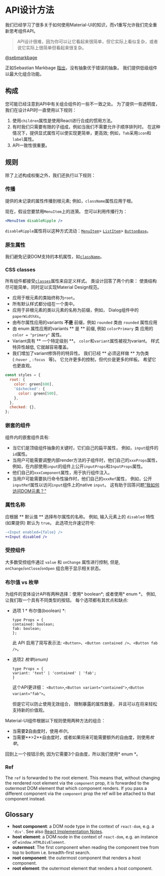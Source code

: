# API设计方法

<p class="description">我们已经学习了很多关于如何使用Material-UI的知识，而v1重写允许我们完全重新思考组件API。</p>

> API设计很难，因为你可以让它看起来很简单，但它实际上看似复杂，或者说它实际上很简单但看起来很复杂。

[@sebmarkbage](https://twitter.com/sebmarkbage/status/728433349337841665)

正如Sebastian Markbage [指出](https://2014.jsconf.eu/speakers/sebastian-markbage-minimal-api-surface-area-learning-patterns-instead-of-frameworks.html)，没有抽象优于错误的抽象。 我们提供低级组件以最大化组合功能。

## 构成

您可能已经注意到API中有关组合组件的一些不一致之处。 为了提供一些透明度，我们在设计API时一直使用以下规则：

1. 使用` children `属性是使用React进行合成的惯用方法。
2. 有时我们只需要有限的子组成，例如当我们不需要允许子顺序排列时。 在这种情况下，提供显式属性可以使实现更简单，更高效; 例如，`Tab`采用`icon`和`label`属性。
3. API一致性很重要。

## 规则

除了上述构成权衡之外，我们还执行以下规则：

### 传播

提供的未记录的属性传播到根元素; 例如，` className `属性应用于根。

现在，假设您要禁用` MenuItem `上的涟漪。 您可以利用传播行为：

```jsx
<MenuItem disableRipple />
```

` disableRipple `属性将以这种方式流动：[` MenuItem `](/api/menu-item/)> [` ListItem `](/api/list-item/)> [` ButtonBase `](/api/button-base/)。

### 原生属性

我们避免记录DOM支持的本机属性，如[` className `](/customization/components/#overriding-styles-with-class-names)。

### CSS classes

所有组件都接受[`classes`](/customization/components/#overriding-styles-with-classes)属性来自定义样式。 类设计回答了两个约束： 使类结构尽可能简单，同时足以实现Material Design规范。

- 应用于根元素的类始终称为` root `。
- 所有默认样式都分组在一个类中。
- 应用于非根元素的类以元素的名称为前缀，例如， Dialog组件中的` paperWidthXs `。
- 由布尔属性应用的variants **不是** 前缀，例如 `rounded` 类由 `rounded` 属性应用
- 由 enum 属性应用的variants ** 是 ** 前缀, 例如 ` colorPrimary ` 类 应用的 ` color = "primary" ` 属性。
- Variant具有 ** 一个特定级别 **。 `color`和`variant`属性被视为variant。 样式特异性越低, 它就越容易覆盖。
- 我们增加了variant修饰符的特异性。 我们已经 ** 必须这样做 ** 为伪类 (`:hover `, `:focus ` 等)。 它允许更多的控制，但代价是更多的样板。 希望它也更直观。

```js
const styles = {
  root: {
    color: green[600],
    '&$checked': {
      color: green[500],
    },
  },
  checked: {},
};
```

### 嵌套的组件

组件内的嵌套组件具有:

- 当它们是顶级组件抽象的关键时，它们自己的扁平属性， 例如，`input`组件的` id `属性。
- 当用户可能需要调整内部render方法的子组件时，他们自己的` xxxProps `属性，例如，在内部使用`input`的组件上公开` inputProps `和` InputProps `属性。
- 他们自己的` xxxComponent `属性，用于执行组件注入。
- 当用户可能需要执行命令性操作时，他们自己的` xxxRef `属性， 例如，公开` inputRef `属性以访问`input`组件上的native `input`。 这有助于回答问题[“我如何访问DOM元素？”](/getting-started/faq/#how-can-i-access-the-dom-element)

### 属性名称

应根据 ** 默认值 ** 选择布尔属性的名称。 例如, 输入元素上的 ` disabled ` 特性 (如果提供) 默认为 ` true `。 此选项允许速记符号:

```diff
-<Input enabled={false} />
+<Input disabled />
```

### 受控组件

大多数受控组件通过 ` value ` 和 ` onChange ` 属性进行控制, 但是, ` onChange `/` onClose `/` onOpen ` 组合用于显示相关状态。

### 布尔值 vs 枚举

为组件的变体设计API有两种选择：使用* boolean*; 或者使用* enum *。 例如, 让我们取一个具有不同类型的按钮。 每个选项都有其优点和缺点:

- 选项 1 * 布尔值(boolean) *:
    
    ```tsx
    type Props = {
    contained: boolean;
    fab: boolean;
    };
    ```
    
    此 API 启用了简写表示法: `<Button>`、` <Button contained /> `、` <Button fab /> `。

- 选项2 *枚举(enum)*
    
    ```tsx
    type Props = {
    variant: 'text' | 'contained' | 'fab';
    }
    ```
    
    这个API更详细： `<Button>`,`<Button variant="contained">`,`<Button variant="fab">`。
    
    但是它可以防止使用无效组合， 限制暴露的属性数量， 并且可以在将来轻松支持新的价值观。

Material-UI组件根据以下规则使用两种方法的组合：

- 当需要**2**自由度时，使用*布尔*。
- 当需要**>2**自由度时，或者如果将来可能需要额外的自由度，则使用*枚举*。

回到上一个按钮示例; 因为它需要3个自由度，所以我们使用* enum *。

### Ref

The `ref` is forwarded to the root element. This means that, without changing the rendered root element via the `component` prop, it is forwarded to the outermost DOM element that which component renders. If you pass a different component via the `component` prop the ref will be attached to that component instead.

## Glossary

- **host component**: a DOM node type in the context of `react-dom`, e.g. a `'div'`. See also [React Implementation Notes](https://reactjs.org/docs/implementation-notes.html#mounting-host-elements).
- **host element**: a DOM node in the context of `react-dom`, e.g. an instance of `window.HTMLDivElement`.
- **outermost**: The first component when reading the component tree from top to bottom i.e. breadth-first search.
- **root component**: the outermost component that renders a host component.
- **root element**: the outermost element that renders a host component.